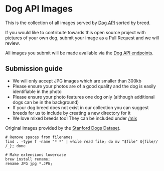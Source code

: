 # Dog API Images

This is the collection of all images served by [Dog API](https://dog.ceo/dog-api/) sorted by breed.

If you would like to contribute towards this open source project with pictures of your own dog, submit your image as a Pull Request and we will review.

All images you submit will be made available via the [Dog API endpoints](https://dog.ceo/dog-api/documentation).

## Submission guide

- We will only accept JPG images which are smaller than 300kb
- Please ensure your photos are of a good quality and the dog is easily identifiable in the photo
- Please ensure your photo features one dog only (although additional dogs can be in the background)
- If your dog breed does not exist in our collection you can suggest breeds for us to include by creating a new directory for it
- We love mixed breeds too! They can be included under [/mix](https://github.com/jigsawpieces/dog-api-images/tree/master/mix)


Original images provided by the [Stanford Dogs Dataset](http://vision.stanford.edu/aditya86/ImageNetDogs/).

```
# Remove spaces from filenames
find . -type f -name "* *" | while read file; do mv "$file" ${file// /_}; done

# Make extensions lowercase
brew install rename;
rename JPG jpg *.JPG;
```